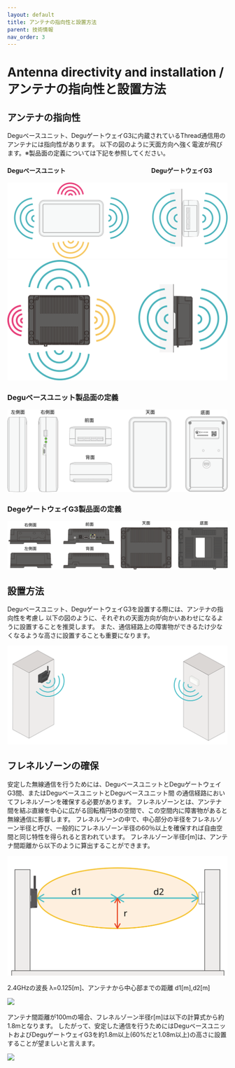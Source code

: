 ```yaml
---
layout: default
title: アンテナの指向性と設置方法
parent: 技術情報
nav_order: 3
---
```


# Antenna directivity and installation / アンテナの指向性と設置方法

## アンテナの指向性

Deguベースユニット、DeguゲートウェイG3に内蔵されているThread通信用のアンテナには指向性があります。
以下の図のように天面方向へ強く電波が飛びます。※製品面の定義については下記を参照してください。

#### Deguベースユニット　　　　　　　　　　　　　　DeguゲートウェイG3
![](images/degu_base_unit_ant_directivity.svg) ![](images/degu_gw_g3_ant_directivity.svg)

### Deguベースユニット製品面の定義

<img src="images/degu_base_unit_surface.svg" width="600" />

### DegeゲートウェイG3製品面の定義

![](images/degu_gw_g3_surface.svg)

## 設置方法

Deguベースユニット、DeguゲートウェイG3を設置する際には、アンテナの指向性を考慮し
以下の図のように、それぞれの天面方向が向かいあわせになるように設置することを推奨します。
また、通信経路上の障害物ができるたけ少なくなるような高さに設置することも重要になります。

![](images/degu_installation.svg)

## フレネルゾーンの確保

安定した無線通信を行うためには、DeguベースユニットとDeguゲートウェイG3間、またはDeguベースユニットとDeguベースユニット間
の通信経路においてフレネルゾーンを確保する必要があります。
フレネルゾーンとは、アンテナ間を結ぶ直線を中心に広がる回転楕円体の空間で、この空間内に障害物があると無線通信に影響します。
フレネルゾーンの中で、中心部分の半径をフレネルゾーン半径と呼び、一般的にフレネルゾーン半径の60％以上を確保すれば自由空間と同じ特性を得られると言われています。
フレネルゾーン半径r[m]は、アンテナ間距離から以下のように算出することができます。

![](images/fresnel_zone.svg)

2.4GHzの波長 λ=0.125[m]、アンテナから中心部までの距離 d1[m],d2[m]

<img src="https://latex.codecogs.com/gif.latex?r=\sqrt{\frac{\lambda&space;\times&space;d1\times&space;d2}{d1&plus;d2}}" />

アンテナ間距離が100mの場合、フレネルゾーン半径r[m]は以下の計算式から約1.8mとなります。
したがって、安定した通信を行うためにはDeguベースユニットおよびDeguゲートウェイG3を約1.8m以上(60%だと1.08m以上)の高さに設置することが望ましいと言えます。

<img src="https://latex.codecogs.com/gif.latex?r=\sqrt{\frac{0.125\times&space;50\times&space;50}{50&plus;50}}\fallingdotseq&space;1.8" />

